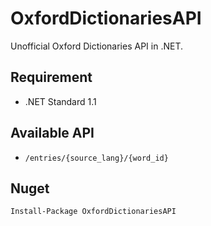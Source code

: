 # OxfordDictionariesAPI
Unofficial Oxford Dictionaries API in .NET.
## Requirement
- .NET Standard 1.1

## Available API
-  `/entries/{source_lang}/{word_id}`  

## Nuget
`Install-Package OxfordDictionariesAPI`
